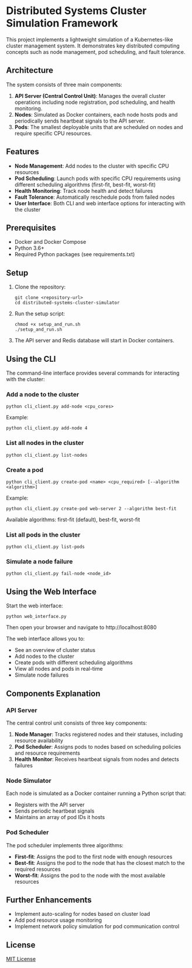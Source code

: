 # Distributed Systems Cluster Simulation Framework

This project implements a lightweight simulation of a Kubernetes-like cluster management system. It demonstrates key distributed computing concepts such as node management, pod scheduling, and fault tolerance.

## Architecture

The system consists of three main components:

1. **API Server (Central Control Unit)**: Manages the overall cluster operations including node registration, pod scheduling, and health monitoring.
2. **Nodes**: Simulated as Docker containers, each node hosts pods and periodically sends heartbeat signals to the API server.
3. **Pods**: The smallest deployable units that are scheduled on nodes and require specific CPU resources.

## Features

- **Node Management**: Add nodes to the cluster with specific CPU resources
- **Pod Scheduling**: Launch pods with specific CPU requirements using different scheduling algorithms (first-fit, best-fit, worst-fit)
- **Health Monitoring**: Track node health and detect failures
- **Fault Tolerance**: Automatically reschedule pods from failed nodes
- **User Interface**: Both CLI and web interface options for interacting with the cluster

## Prerequisites

- Docker and Docker Compose
- Python 3.6+
- Required Python packages (see requirements.txt)

## Setup

1. Clone the repository:
   ```
   git clone <repository-url>
   cd distributed-systems-cluster-simulator
   ```

2. Run the setup script:
   ```
   chmod +x setup_and_run.sh
   ./setup_and_run.sh
   ```

3. The API server and Redis database will start in Docker containers.

## Using the CLI

The command-line interface provides several commands for interacting with the cluster:

### Add a node to the cluster

```
python cli_client.py add-node <cpu_cores>
```

Example:
```
python cli_client.py add-node 4
```

### List all nodes in the cluster

```
python cli_client.py list-nodes
```

### Create a pod

```
python cli_client.py create-pod <name> <cpu_required> [--algorithm <algorithm>]
```

Example:
```
python cli_client.py create-pod web-server 2 --algorithm best-fit
```

Available algorithms: first-fit (default), best-fit, worst-fit

### List all pods in the cluster

```
python cli_client.py list-pods
```

### Simulate a node failure

```
python cli_client.py fail-node <node_id>
```

## Using the Web Interface

Start the web interface:

```
python web_interface.py
```

Then open your browser and navigate to http://localhost:8080

The web interface allows you to:
- See an overview of cluster status
- Add nodes to the cluster
- Create pods with different scheduling algorithms
- View all nodes and pods in real-time
- Simulate node failures

## Components Explanation

### API Server

The central control unit consists of three key components:

1. **Node Manager**: Tracks registered nodes and their statuses, including resource availability
2. **Pod Scheduler**: Assigns pods to nodes based on scheduling policies and resource requirements
3. **Health Monitor**: Receives heartbeat signals from nodes and detects failures

### Node Simulator

Each node is simulated as a Docker container running a Python script that:
- Registers with the API server
- Sends periodic heartbeat signals
- Maintains an array of pod IDs it hosts

### Pod Scheduler

The pod scheduler implements three algorithms:
- **First-fit**: Assigns the pod to the first node with enough resources
- **Best-fit**: Assigns the pod to the node that has the closest match to the required resources
- **Worst-fit**: Assigns the pod to the node with the most available resources

## Further Enhancements

- Implement auto-scaling for nodes based on cluster load
- Add pod resource usage monitoring
- Implement network policy simulation for pod communication control

## License

[MIT License](LICENSE)
